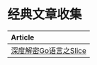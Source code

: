 # 经典文章收集

| Article |
|:-------|
|[深度解密Go语言之Slice](https://mp.weixin.qq.com/s/wwUFmdLTJ2xuaN8OJrUtAw)|